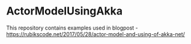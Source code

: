 # ActorModelUsingAkka
This repository contains examples used in blogpost - https://rubikscode.net/2017/05/28/actor-model-and-using-of-akka-net/
